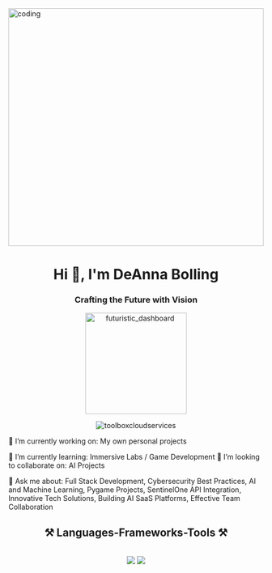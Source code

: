 <img src="https://i.imghippo.com/files/ULy2s1718854261.png" alt="coding" width="100%" height="470"/>

<h1 align="center">Hi 👋, I'm DeAnna Bolling</h1>
<h3 align="center">Crafting the Future with Vision</h3>

<p align="center">
<img width="200" src="https://i.pinimg.com/originals/26/d2/67/26d26785ba961b7463a2db7ec645d07f.gif" alt="futuristic_dashboard" />
</p>

<p align="center">
  <img src="https://github-readme-streak-stats.herokuapp.com/?user=toolboxcloudservices&theme=light" alt="toolboxcloudservices" />
</p>

🔭 I’m currently working on: My own personal projects

🌱 I’m currently learning: Immersive Labs / Game Development 
👯 I’m looking to collaborate on: AI Projects

💬 Ask me about: Full Stack Development, Cybersecurity Best Practices, AI and Machine Learning, Pygame Projects, SentinelOne API Integration, Innovative Tech Solutions, Building AI SaaS Platforms, Effective Team Collaboration

<p><h2 align="center">⚒️ Languages-Frameworks-Tools ⚒️</h2>
<br/>
<div align="center">
    <img src="https://skillicons.dev/icons?i=react,bootstrap,html,css,vscode,github,figma,tailwind,git,pycharm,phpstorm,pytorch,opencv,postgresql" />
    <img src="https://skillicons.dev/icons?i=nodejs,python,javascript,typescript,express,firebase,mongodb,mysql,flask,laravel,php,vuejs,webpack,babel,nginx,sqlite,aws,docker,kubernetes,illustrator,photoshop,postman,linux,kali" /><br>
</div></p>

